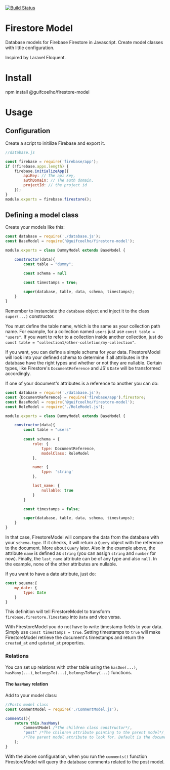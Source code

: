 [![Build Status](https://travis-ci.com/guifcoelho/firestore-model.svg?branch=master)](https://travis-ci.com/guifcoelho/firestore-model)

# Firestore Model

Database models for Firebase Firestore in Javascript. Create model classes with little configuration.

Inspired by Laravel Eloquent.

# Install

npm install @guifcoelho/firestore-model

# Usage

## Configuration

Create a script to initilize Firebase and export it.

``` js
//database.js

const firebase = require('firebase/app');
if (!firebase.apps.length) {
    firebase.initializeApp({
        apiKey: // The api key,
        authDomain: // The auth domain,
        projectId: // the project id
    });
}
module.exports = firebase.firestore();
```

## Defining a model class

Create your models like this:

``` js
const database = require('./database.js');
const BaseModel = require('@guifcoelho/firestore-model');

module.exports = class DummyModel extends BaseModel {

    constructor(data){
        const table = "dummy";

        const schema = null

        const timestamps = true;
        
        super(database, table, data, schema, timestamps);
    }
}
```

Remember to instanciate the `database` object and inject it to the class `super(...)` constructor.

You must define the table name, which is the same as your collection path name. For example, for a collection named `users` just use `const table = "users"`. If you want to refer to a collection inside another collection, just do `const table = "collection1/other-colletion/my-collection"`.

If you want, you can define a simple schema for your data. FirestoreModel will look into your defined schema to determine if all attributes in the database have the right types and whether or not they are nullable. Certain types, like Firestore's `DocumentReference` and JS's `Date` will be transformed accordingly.

If one of your document's attributes is a reference to another you can do:

``` js
const database = require('./database.js');
const {DocumentReference} = require('firebase/app').firestore;
const BaseModel = require('@guifcoelho/firestore-model');
const RoleModel = require('./RoleModel.js');

module.exports = class DummyModel extends BaseModel {

    constructor(data){
        const table = "users"
        
        const schema = {
            role: {
                type: DocumentReference, 
                modelClass: RoleModel
            },

            name: {
                type: 'string'
            },

            last_name: {
                nullable: true
            }
        }

        const timestamps = false;

        super(database, table, data, schema, timestamps);
    }
}
```

In that case, FirestoreModel will compare the data from the database with your `schema.type`. If it checks, it will return a `Query` object with the reference to the document. More about `Query` later. Also in the example above, the attribute `name` is defined as `string` (you can assign `string` and `number` for now). Finally, the `last_name` attribute can be of any type and also `null`. In the example, none of the other attributes are nullable.

If you want to have a date attribute, just do:
```js
const squema:{
    my_date: {
        type: Date
    }
}
```
This definition will tell FirestoreModel to transform `firebase.firestore.Timestamp` into `Date` and vice versa. 

With FirestoreModel you do not have to write timestamp fields to your data. Simply use `const timestamps = true`. Setting timestamps to `true` will make FirestoreModel retrieve the document's timestamps and return the `created_at` and `updated_at` properties.

### Relations

You can set up relations with other table using the `hasOne(...)`, `hasMany(...)`, `belongsTo(...)`, `belongsToMany(...)` functions.

#### The `hasMany` relation

Add to your model class:

``` js
//Posts model class
const CommentModel = require('./CommentModel.js');

comments(){
    return this.hasMany(
        CommentModel /*The children class constructor*/,
        "post" /*The children attribute pointing to the parent model*/,
        /*The parent model attribute to look for. Default is the document's id, which is the recommended definition*/
    );
}
```

With the above configuration, when you run the `comments()` function FirestoreModel will query the database comments related to the post model.